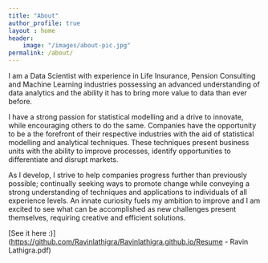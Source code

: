 ```yaml
---
title: "About"
author_profile: true
layout : home
header:
    image: "/images/about-pic.jpg"
permalink: /about/
---
```


I am a Data Scientist with experience in Life Insurance, Pension Consulting and Machine Learning industries possessing an advanced understanding of data analytics and the ability it has to bring more value to data than ever before.

I have a strong passion for statistical modelling and a drive to innovate, while encouraging others to do the same. Companies have the opportunity to be a the forefront of their respective industries with the aid of statistical modelling and analytical techniques. These techniques present business units with the ability to improve processes, identify opportunities to differentiate and disrupt markets.

As I develop, I strive to help companies progress further than previously possible; continually seeking ways to promote change while conveying a strong understanding of techniques and applications to individuals of all experience levels. An innate curiosity fuels my ambition to improve and I am excited to see what can be accomplished as new challenges present themselves, requiring creative and efficient solutions.

[See it here :)](https://github.com/Ravinlathigra/Ravinlathigra.github.io/Resume - Ravin Lathigra.pdf)
